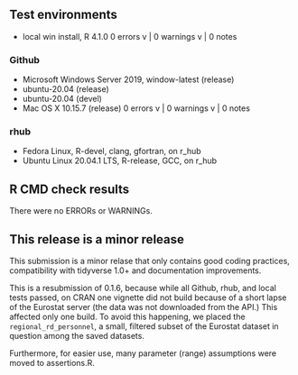 ## Test environments
* local win install, R 4.1.0
0 errors v | 0 warnings v | 0 notes 

### Github 
* Microsoft Windows Server 2019, window-latest (release)
* ubuntu-20.04 (release)
* ubuntu-20.04 (devel)
* Mac OS X 10.15.7 (release)
0 errors v | 0 warnings v | 0 notes 

### rhub
* Fedora Linux, R-devel, clang, gfortran, on r_hub
* Ubuntu Linux 20.04.1 LTS, R-release, GCC, on r_hub

## R CMD check results
There were no ERRORs or WARNINGs. 

## This release is a minor release
This submission is a minor relase that only contains good coding practices, compatibility with tidyverse 1.0+ and documentation improvements. 

This is a resubmission of 0.1.6, because while all Github, rhub, and local tests passed, on CRAN one vignette did not build because of a short lapse of the Eurostat server (the data was not downloaded from the API.)  This affected only one build.  To avoid this happening, we placed the `regional_rd_personnel`, a small, filtered subset of the Eurostat dataset in question among the saved datasets.

Furthermore, for easier use, many parameter (range) assumptions were moved to assertions.R.